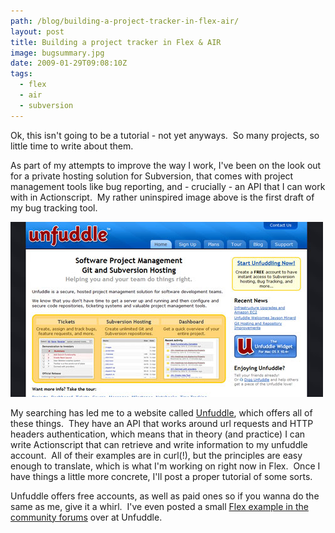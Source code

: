 ```yaml
---
path: /blog/building-a-project-tracker-in-flex-air/
layout: post
title: Building a project tracker in Flex & AIR
image: bugsummary.jpg
date: 2009-01-29T09:08:10Z
tags:
  - flex
  - air
  - subversion
---
```


Ok, this isn't going to be a tutorial - not yet anyways.  So many projects, so little time to write about them.

As part of my attempts to improve the way I work, I've been on the look out for a private hosting solution for Subversion, that comes with project management tools like bug reporting, and - crucially - an API that I can work with in Actionscript.  My rather uninspired image above is the first draft of my bug tracking tool.

![Unfuddle Screenshot](unfuddle.jpg)

My searching has led me to a website called [Unfuddle](http://unfuddle.com/), which offers all of these things.  They have an API that works around url requests and HTTP headers authentication, which means that in theory (and practice) I can write Actionscript that can retrieve and write information to my unfuddle account.  All of their examples are in curl(!), but the principles are easy enough to translate, which is what I'm working on right now in Flex.  Once I have things a little more concrete, I'll post a proper tutorial of some sorts.

Unfuddle offers free accounts, as well as paid ones so if you wanna do the same as me, give it a whirl.  I've even posted a small [Flex example in the community forums](http://unfuddle.com/community/forums/6/topics/462) over at Unfuddle.
